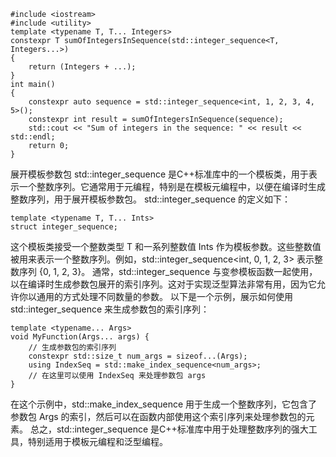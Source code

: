 ```
#include <iostream>
#include <utility>
template <typename T, T... Integers>
constexpr T sumOfIntegersInSequence(std::integer_sequence<T, Integers...>)
{
    return (Integers + ...);
}
int main()
{
    constexpr auto sequence = std::integer_sequence<int, 1, 2, 3, 4, 5>();
    constexpr int result = sumOfIntegersInSequence(sequence);
    std::cout << "Sum of integers in the sequence: " << result << std::endl;
    return 0;
}
```
展开模板参数包
std::integer_sequence 是C++标准库中的一个模板类，用于表示一个整数序列。它通常用于元编程，特别是在模板元编程中，以便在编译时生成整数序列，用于展开模板参数包。
std::integer_sequence 的定义如下：
```
template <typename T, T... Ints>
struct integer_sequence;
```
这个模板类接受一个整数类型 T 和一系列整数值 Ints 作为模板参数。这些整数值被用来表示一个整数序列。例如，std::integer_sequence<int, 0, 1, 2, 3> 表示整数序列 {0, 1, 2, 3}。
通常，std::integer_sequence 与变参模板函数一起使用，以在编译时生成参数包展开的索引序列。这对于实现泛型算法非常有用，因为它允许你以通用的方式处理不同数量的参数。
以下是一个示例，展示如何使用 std::integer_sequence 来生成参数包的索引序列：
```
template <typename... Args>
void MyFunction(Args... args) {
    // 生成参数包的索引序列
    constexpr std::size_t num_args = sizeof...(Args);
    using IndexSeq = std::make_index_sequence<num_args>;
    // 在这里可以使用 IndexSeq 来处理参数包 args
}
```
在这个示例中，std::make_index_sequence 用于生成一个整数序列，它包含了参数包 Args 的索引，然后可以在函数内部使用这个索引序列来处理参数包的元素。
总之，std::integer_sequence 是C++标准库中用于处理整数序列的强大工具，特别适用于模板元编程和泛型编程。